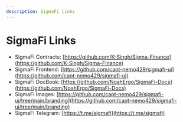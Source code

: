 ```yaml
---
description: SigmaFi links
---
```


# SigmaFi Links

* SigmaFi Contracts: [https://github.com/K-Singh/Sigma-Finance](https://github.com/K-Singh/Sigma-Finance)
* SigmaFi Frontend: [https://github.com/capt-nemo429/sigmafi-ui](https://github.com/capt-nemo429/sigmafi-ui)
* SigmaFi DocBook: [https://github.com/NoahErgo/SigmaFi-Docs](https://github.com/NoahErgo/SigmaFi-Docs)
* SigmaFi Images: [https://github.com/capt-nemo429/sigmafi-ui/tree/main/branding](https://github.com/capt-nemo429/sigmafi-ui/tree/main/branding)
* SigmaFi Telegram: [https://t.me/sigmafi](https://t.me/sigmafi)
